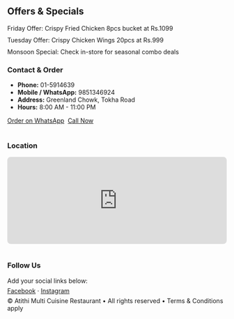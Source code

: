 <!--
<div class="menu-category">
<h3>FRIED CHICKEN</h3>
<div class="item">
<div class="thumb"><img src="https://via.placeholder.com/200x150?text=Fried+Chicken" alt="Fried Chicken"></div>
<div class="meta"><h4>FRIED CHICKEN (2/4/6/8 pcs)</h4><p>2pc Rs.450 | 4pc Rs.799 | 6pc Rs.1099 | 8pc Rs.1400</p></div>
<div style="text-align:right"><div class="price">See sizes</div><div class="order-actions"><a class="wh" href="https://wa.me/9851346924?text=I%20want%20to%20order%20FRIED%20CHICKEN" target="_blank">WhatsApp</a><a class="call" href="tel:+9779851346924">Call</a></div></div>
</div>
</div>


<!-- More categories can be copied here from the full menu as needed -->


</section>


<section id="offers" style="margin-top:24px">
<h2>Offers & Specials</h2>
<div style="display:grid;gap:10px;margin-top:10px">
<div class="card">Friday Offer: Crispy Fried Chicken 8pcs bucket at Rs.1099</div>
<div class="card">Tuesday Offer: Crispy Chicken Wings 20pcs at Rs.999</div>
<div class="card">Monsoon Special: Check in-store for seasonal combo deals</div>
</div>
</section>


</main>


<aside>
<div class="card">
<h3>Contact & Order</h3>
<ul class="contact-list">
<li><strong>Phone:</strong> 01-5914639</li>
<li><strong>Mobile / WhatsApp:</strong> 9851346924</li>
<li><strong>Address:</strong> Greenland Chowk, Tokha Road</li>
<li><strong>Hours:</strong> 8:00 AM - 11:00 PM</li>
</ul>
<div style="margin-top:12px;display:flex;gap:8px">
<a class="btn" href="https://wa.me/9851346924?text=Hi%20Atithi%20-%20I%20want%20to%20order" target="_blank">Order on WhatsApp</a>
<a class="btn call" href="tel:+9779851346924">Call Now</a>
</div>
</div>


<div style="height:16px"></div>


<div class="card">
<h3>Location</h3>
<!-- Replace the src below with your Google Maps embed URL or an image of the map -->
<iframe
src="https://www.google.com/maps?q=Greenland+Chowk+Tokha+Road&output=embed"
width="100%" height="200" style="border:0;border-radius:8px" allowfullscreen loading="lazy"></iframe>
</div>


<div style="height:16px"></div>


<div class="card">
<h3>Follow Us</h3>
<p style="margin:6px 0">Add your social links below:</p>
<p style="margin:6px 0"><a href="#">Facebook</a> · <a href="#">Instagram</a></p>
</div>


</aside>
</div>
</div>


<footer>
© <span id="year"></span> Atithi Multi Cuisine Restaurant • All rights reserved • Terms & Conditions apply
</footer>


<script>
document.getElementById('year').textContent = new Date().getFullYear();
</script>
</body>
</html>
